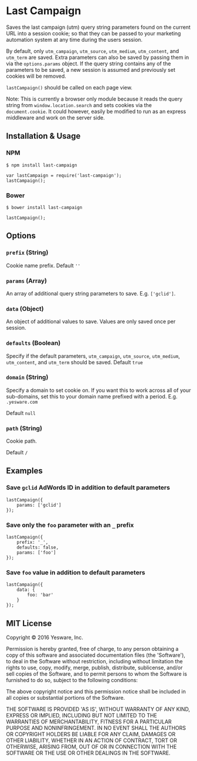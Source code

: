 # Last Campaign

Saves the last campaign (utm) query string parameters found on the current URL into a session cookie; so that they can be passed to your marketing automation system at any time during the users session.

By default, only `utm_campaign`, `utm_source`, `utm_medium`, `utm_content`, and `utm_term` are saved. Extra parameters can also be saved by passing them in via the `options.params` object. If the query string contains any of the parameters to be saved, a new session is assumed and previously set cookies will be removed.

`lastCampaign()` should be called on each page view.

Note: This is currently a browser only module because it reads the query string from `window.location.search` and sets cookies via the `document.cookie`. It could however, easily be modified to run as an express middleware and work on the server side.

## Installation & Usage

### NPM
`$ npm install last-campaign`

```
var lastCampaign = require('last-campaign');
lastCampaign();
```

### Bower
`$ bower install last-campaign`

```
lastCampaign();
```

## Options

### `prefix` (String)

Cookie name prefix. Default `''`

### `params` (Array)

An array of additional query string parameters to save. E.g. `['gclid']`.

### `data` (Object)

An object of additional values to save. Values are only saved once per session.

### `defaults` (Boolean)

Specify if the default parameters, `utm_campaign`, `utm_source`, `utm_medium`, `utm_content`, and `utm_term` should be saved. Default `true`

### `domain` (String)

Specify a domain to set cookie on. If you want this to work across all of your sub-domains, set this to your domain name prefixed with a period. E.g. `.yesware.com`

Default `null`

### `path` (String)

Cookie path.

Default `/`

## Examples

### Save `gclid` AdWords ID in addition to default parameters
```
lastCampaign({
    params: ['gclid']
});
```

### Save only the `foo` parameter with an `_` prefix
```
lastCampaign({
    prefix: '_',
    defaults: false,
    params: ['foo']
});
```

### Save `foo` value in addition to default parameters
```
lastCampaign({
    data: {
        foo: 'bar'
    }
});
```

## MIT License

Copyright © 2016 Yesware, Inc.

Permission is hereby granted, free of charge, to any person obtaining a copy of this software and associated documentation files (the 'Software'), to deal in the Software without restriction, including without limitation the rights to use, copy, modify, merge, publish, distribute, sublicense, and/or sell copies of the Software, and to permit persons to whom the Software is furnished to do so, subject to the following conditions:

The above copyright notice and this permission notice shall be included in all copies or substantial portions of the Software.

THE SOFTWARE IS PROVIDED 'AS IS', WITHOUT WARRANTY OF ANY KIND, EXPRESS OR IMPLIED, INCLUDING BUT NOT LIMITED TO THE WARRANTIES OF MERCHANTABILITY, FITNESS FOR A PARTICULAR PURPOSE AND NONINFRINGEMENT. IN NO EVENT SHALL THE AUTHORS OR COPYRIGHT HOLDERS BE LIABLE FOR ANY CLAIM, DAMAGES OR OTHER LIABILITY, WHETHER IN AN ACTION OF CONTRACT,
TORT OR OTHERWISE, ARISING FROM, OUT OF OR IN CONNECTION WITH THE SOFTWARE OR THE USE OR OTHER DEALINGS IN THE SOFTWARE.
